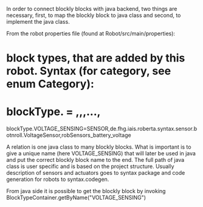 In order to connect blockly blocks with java backend, two things are necessary, first, to map the blockly block to java class and second, to implement the java class.

From the robot properties file (found at Robot<Name>/src/main/properties):

# block types, that are added by this robot. Syntax (for category, see enum Category):
# blockType.<unique-name-of-the-block-type> = <category>,<full-path-of-implementing-class>,<blockly-xml-element-name-1>,...,<blockly-xml-element-name-n>

blockType.VOLTAGE_SENSING=SENSOR,de.fhg.iais.roberta.syntax.sensor.botnroll.VoltageSensor,robSensors_battery_voltage

A relation is one java class to many blockly blocks. What is important is to give a unique name (here VOLTAGE_SENSING) that will later be used in java and put the correct blockly block name to the end. The full path of java class is user specific and is based on the project structure. Usually description of sensors and actuators goes to syntax package and code generation for robots to syntax.codegen.

From java side it is possible to get the blockly block by invoking BlockTypeContainer.getByName("VOLTAGE_SENSING")